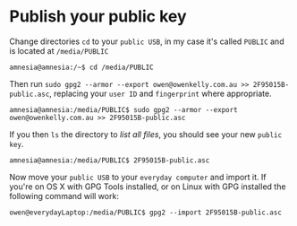 # Publish your public key

Change directories `cd` to your `public USB`, in my case it's called `PUBLIC` and is located at `/media/PUBLIC`

    amnesia@amnesia:/~$ cd /media/PUBLIC

Then run `sudo gpg2 --armor --export owen@owenkelly.com.au >> 2F95015B-public.asc`, replacing your `user ID` and
`fingerprint` where appropriate.

    amnesia@amnesia:/media/PUBLIC$ sudo gpg2 --armor --export owen@owenkelly.com.au >> 2F95015B-public.asc

If you then `ls` the directory to *list all files*, you should see your new `public key`.

    amnesia@amnesia:/media/PUBLIC$ 2F95015B-public.asc


Now move your `public USB` to your `everyday computer` and import it. If you're on  OS X with GPG Tools installed, or
on Linux with GPG installed the following command will work:

    owen@everydayLaptop:/media/PUBLIC$ gpg2 --import 2F95015B-public.asc

